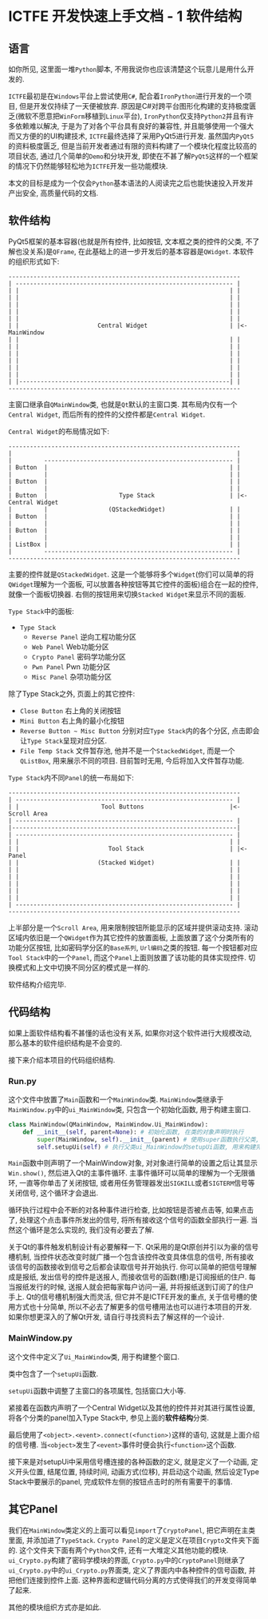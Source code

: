 # ICTFE 开发快速上手文档 - 1 软件结构

## 语言

如你所见, 这里面一堆`Python`脚本, 不用我说你也应该清楚这个玩意儿是用什么开发的.

`ICTFE`最初是在`Windows`平台上尝试使用`C#`, 配合着`IronPython`进行开发的一个项目, 但是开发仅持续了一天便被放弃. 原因是C#对跨平台图形化构建的支持极度匮乏(微软不愿意把`WinForm`移植到`Linux`平台), `IronPython`仅支持`Python2`并且有许多依赖难以解决, 于是为了对各个平台具有良好的兼容性, 并且能够使用一个强大而又方便的的UI构建技术, `ICTFE`最终选择了采用PyQt5进行开发. 虽然国内`PyQt5`的资料极度匮乏, 但是当前开发者通过有限的资料构建了一个模块化程度比较高的项目状态, 通过几个简单的`Demo`和分块开发, 即使在不甚了解`PyQt5`这样的一个框架的情况下仍然能够轻松地为`ICTFE`开发一些功能模块.

本文的目标是成为一个仅会`Python`基本语法的人阅读完之后也能快速投入开发并产出安全, 高质量代码的文档.

## 软件结构

PyQt5框架的基本容器(也就是所有控件, 比如按钮, 文本框之类的控件的父类, 不了解也没关系)是`QFrame`, 在此基础上的进一步开发后的基本容器是`QWidget`. 本软件的组织形式如下:

```
-----------------------------------------------------------------
| ------------------------------------------------------------- |
| |                                                           | |
| |                                                           | |
| |                                                           | |
| |                                                           | |
| |                                                           | |
| |                      Central Widget                       | |<-MainWindow
| |                                                           | |
| |                                                           | |
| |                                                           | |
| |                                                           | |
| |                                                           | |
| |                                                           | |
| |-----------------------------------------------------------| |
-----------------------------------------------------------------
```

主窗口继承自`QMainWindow`类, 也就是`Qt`默认的主窗口类. 其布局内仅有一个`Central Widget`, 而后所有的控件的父控件都是`Central Widget`.

`Central Widget`的布局情况如下:

```
-----------------------------------------------------------------
|                                                               |
|         ----------------------------------------------------- |
| Button  |                                                   | |
|         |                                                   | |
| Button  |                                                   | |
|         |                                                   | |
| Button  |                    Type Stack                     | |<-Central Widget
|         |                 (QStackedWidget)                  | |
| Button  |                                                   | |
|         |                                                   | |
| Button  |                                                   | |
|         |                                                   | |
| ListBox |                                                   | |
|         ----------------------------------------------------- |
-----------------------------------------------------------------
```

主要的控件就是`QStackedWidget`. 这是一个能够将多个`Widget`(你们可以简单的将`QWidget`理解为一个面板, 可以放置各种按钮等其它控件的面板)组合在一起的控件, 就像一个面板切换器. 右侧的按钮用来切换`Stacked Widget`来显示不同的面板.

`Type Stack`中的面板:

* `Type Stack`
  * `Reverse Panel` 逆向工程功能分区
  * `Web Panel` Web功能分区
  * `Crypto Panel` 密码学功能分区
  * `Pwn Panel` Pwn 功能分区
  * `Misc Panel` 杂项功能分区

除了Type Stack之外, 页面上的其它控件:

* `Close Button` 右上角的关闭按钮
* `Mini Button` 右上角的最小化按钮
* `Reverse Button ~ Misc Button` 分别对应`Type Stack`内的各个分区, 点击即会让`Type Stack`呈现对应分区.
* `File Temp Stack` 文件暂存池, 他并不是一个`StackedWidget`, 而是一个`QListBox`, 用来展示不同的项目. 目前暂时无用, 今后将加入文件暂存功能.

`Type Stack`内不同`Panel`的统一布局如下:

```
-----------------------------------------------------------------
| ------------------------------------------------------------- |
| |                       Tool Buttons                        |<-Scroll Area
| ------------------------------------------------------------- |
|---------------------------------------------------------------|
| ------------------------------------------------------------- |
| |                                                           | |
| |                         Tool Stack                        | |<-Panel
| |                      (Stacked Widget)                     | |
| |                                                           | |
| |                                                           | |
| |                                                           | |
| |                                                           | |
| |                                                           | |
| ------------------------------------------------------------- |
-----------------------------------------------------------------
```

上半部分是一个`Scroll Area`, 用来限制按钮所能显示的区域并提供滚动支持. 滚动区域内依旧是一个`QWidget`作为其它控件的放置面板, 上面放置了这个分类所有的功能分区按钮, 比如密码学分区的`Base系列`, `Url编码`之类的按钮. 每一个按钮都对应`Tool Stack`中的一个`Panel`, 而这个`Panel`上面则放置了该功能的具体实现控件. 切换模式和上文中切换不同分区的模式是一样的.

软件结构介绍完毕.

## 代码结构

如果上面软件结构看不甚懂的话也没有关系, 如果你对这个软件进行大规模改动, 那么基本的软件组织结构是不会变的.

接下来介绍本项目的代码组织结构.

### Run.py

这个文件中放置了`Main`函数和一个`MainWindow`类. `MainWindow`类继承于`MainWindow.py`中的`ui_MainWindow`类, 只包含一个初始化函数, 用于构建主窗口.

```python
class MainWindow(QMainWindow, MainWindow.Ui_MainWindow):
    def __init__(self, parent=None): # 初始化函数, 在类的对象声明时执行
        super(MainWindow, self).__init__(parent) # 使用super函数执行父类, 也就是ui_MainWindow类的初始化
        self.setupUi(self) # 执行父类ui_MainWindow的setupUi函数, 用来构建完整的用户界面
```

`Main`函数中则声明了一个MainWindow对象, 对对象进行简单的设置之后让其显示`Win.show()`, 然后进入Qt的主事件循环. 主事件循环可以简单的理解为一个无限循环, 一直等你单击了关闭按钮, 或者用任务管理器发出`SIGKILL`或者`SIGTERM`信号等关闭信号, 这个循环才会退出.

循环执行过程中会不断的对各种事件进行检查, 比如按钮是否被点击等, 如果点击了, 处理这个点击事件所发出的信号, 将所有接收这个信号的函数全部执行一遍. 当然这个循环是怎么实现的, 我们没有必要去了解.

关于Qt的事件触发机制设计有必要解释一下. Qt采用的是Qt原创并引以为豪的信号槽机制, 当控件状态改变时就广播一个包含该控件改变具体信息的信号, 所有接收该信号的函数接收到信号之后都会读取信号并开始执行. 你可以简单的把信号理解成是报纸, 发出信号的控件是送报人, 而接收信号的函数(槽)是订阅报纸的住户. 每当报纸发行的时候, 送报人就会把每家每户访问一遍, 并将报纸送到订阅了的住户手上. Qt的信号槽机制强大而灵活, 但它并不是ICTFE开发的重点, 关于信号槽的使用方式也十分简单, 所以不必去了解更多的信号槽用法也可以进行本项目的开发. 如果你想更深入的了解Qt开发, 请自行寻找资料去了解这样的一个设计.

### MainWindow.py

这个文件中定义了`Ui_MainWindow`类, 用于构建整个窗口.

类中包含了一个`setupUi`函数.

`setupUi`函数中调整了主窗口的各项属性, 包括窗口大小等.

紧接着在函数内声明了一个Central Widget以及其他的控件并对其进行属性设置, 将各个分类的panel加入Type Stack中, 参见上面的**软件结构**分类.

最后使用了`<object>.<event>.connect(<function>)`这样的语句, 这就是上面介绍的信号槽. 当`<object>`发生了`<event>`事件时便会执行`<function>`这个函数.

接下来是对setupUi中采用信号槽连接的各种函数的定义, 就是定义了一个动画, 定义开头位置, 结尾位置, 持续时间, 动画方式(位移), 并启动这个动画, 然后设定Type Stack中要展示的panel, 完成软件左侧的按钮点击时的所有需要干的事情.

## 其它Panel

我们在`MainWindow`类定义的上面可以看见`import`了`CryptoPanel`, 把它声明在主类里面, 并添加进了`TypeStack`. `Crypto Panel`的定义是定义在项目`Crypto`文件夹下面的. 这个文件夹下面有两个`Python`文件, 还有一大堆定义其他功能的模块. `ui_Crypto.py`构建了密码学模块的界面, `Crypto.py`中的`CryptoPanel`则继承了`ui_Crypto.py`中的`ui_Crypto.py`界面类, 定义了界面内中各种控件的信号函数, 并把他们连接到控件上面. 这种界面和逻辑代码分离的方式使得我们的开发变得简单了起来.

其他的模块组织方式亦是如此.

